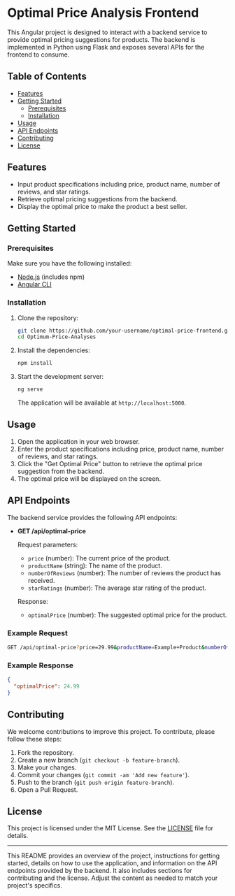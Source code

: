 
# Optimal Price Analysis Frontend

This Angular project is designed to interact with a backend service to provide optimal pricing suggestions for products. The backend is implemented in Python using Flask and exposes several APIs for the frontend to consume.

## Table of Contents

- [Features](#features)
- [Getting Started](#getting-started)
  - [Prerequisites](#prerequisites)
  - [Installation](#installation)
- [Usage](#usage)
- [API Endpoints](#api-endpoints)
- [Contributing](#contributing)
- [License](#license)

## Features

- Input product specifications including price, product name, number of reviews, and star ratings.
- Retrieve optimal pricing suggestions from the backend.
- Display the optimal price to make the product a best seller.

## Getting Started

### Prerequisites

Make sure you have the following installed:

- [Node.js](https://nodejs.org/) (includes npm)
- [Angular CLI](https://angular.io/cli)

### Installation

1. Clone the repository:

   ```sh
   git clone https://github.com/your-username/optimal-price-frontend.git](https://github.com/vidushichauhan/Optimum-Price-Analyses.git)
   cd Optimum-Price-Analyses
   ```

2. Install the dependencies:

   ```sh
   npm install
   ```

3. Start the development server:

   ```sh
   ng serve
   ```

   The application will be available at `http://localhost:5000`.

## Usage

1. Open the application in your web browser.
2. Enter the product specifications including price, product name, number of reviews, and star ratings.
3. Click the "Get Optimal Price" button to retrieve the optimal price suggestion from the backend.
4. The optimal price will be displayed on the screen.

## API Endpoints

The backend service provides the following API endpoints:

- **GET /api/optimal-price**

  Request parameters:
  - `price` (number): The current price of the product.
  - `productName` (string): The name of the product.
  - `numberOfReviews` (number): The number of reviews the product has received.
  - `starRatings` (number): The average star rating of the product.

  Response:
  - `optimalPrice` (number): The suggested optimal price for the product.

### Example Request

```sh
GET /api/optimal-price?price=29.99&productName=Example+Product&numberOfReviews=100&starRatings=4.5
```

### Example Response

```json
{
  "optimalPrice": 24.99
}
```

## Contributing

We welcome contributions to improve this project. To contribute, please follow these steps:

1. Fork the repository.
2. Create a new branch (`git checkout -b feature-branch`).
3. Make your changes.
4. Commit your changes (`git commit -am 'Add new feature'`).
5. Push to the branch (`git push origin feature-branch`).
6. Open a Pull Request.

## License

This project is licensed under the MIT License. See the [LICENSE](LICENSE) file for details.

---

This README provides an overview of the project, instructions for getting started, details on how to use the application, and information on the API endpoints provided by the backend. It also includes sections for contributing and the license. Adjust the content as needed to match your project's specifics.
